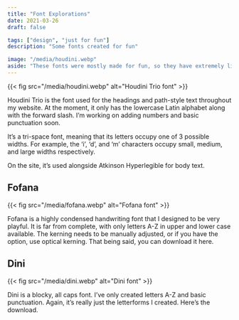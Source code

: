 ```yaml
---
title: "Font Explorations"
date: 2021-03-26
draft: false

tags: ["design", "just for fun"]
description: "Some fonts created for fun"

image: "/media/houdini.webp"
aside: "These fonts were mostly made for fun, so they have extremely limited character sets and are pretty incomplete. Keep that in mind if you download them."
---
```

{{< fig src="/media/houdini.webp" alt="Houdini Trio font" >}}

Houdini Trio is the font used for the headings and path-style text throughout my website. At the moment, it only has the lowercase Latin alphabet along with the forward slash. I’m working on adding numbers and basic punctuation soon.

It’s a tri-space font, meaning that its letters occupy one of 3 possible widths. For example, the ‘i’, ‘d’, and ‘m’ characters occupy small, medium, and large widths respectively.

On the site, it’s used alongside Atkinson Hyperlegible for body text.

## Fofana
    
{{< fig src="/media/fofana.webp" alt="Fofana font" >}}

Fofana is a highly condensed handwriting font that I designed to be very playful. It is far from complete, with only letters A-Z in upper and lower case available. The kerning needs to be manually adjusted, or if you have the option, use optical kerning. That being said, you can download it here.

## Dini

{{< fig src="/media/dini.webp" alt="Dini font" >}}

Dini is a blocky, all caps font. I’ve only created letters A-Z and basic punctuation. Again, it’s really just the letterforms I created. Here’s the download.
